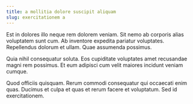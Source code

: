 ```yaml
---
title: a mollitia dolore suscipit aliquam
slug: exercitationem a
---
```


Est in dolores illo neque rem dolorem veniam. Sit nemo ab corporis alias voluptatem sunt cum. Ab inventore expedita pariatur voluptates. Repellendus dolorum et ullam. Quae assumenda possimus.

Quia nihil consequatur soluta. Eos cupiditate voluptates amet recusandae magni rem possimus. Et eum adipisci cum velit maiores incidunt veniam cumque.

Quod officiis quisquam. Rerum commodi consequatur qui occaecati enim quas. Ducimus et culpa et quas et rerum facere et voluptatum. Sed id exercitationem.
